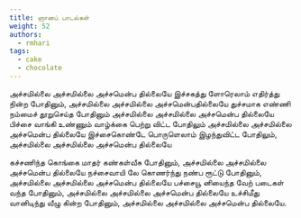 ```yaml
---
title: ஞானப் பாடல்கள்
weight: 52
authors:
  - rmhari
tags:
  - cake
  - chocolate
---
```



அச்சமில்லை அச்சமில்லை அச்சமென்ப தில்லையே
இச்சகத்து ளோரெலாம் எதிர்த்து நின்ற போதினும்,
அச்சமில்லை அச்சமில்லை அச்சமென்பதில்லையே
துச்சமாக எண்ணி நம்மைச் தூறுசெய்த போதினும்
அச்சமில்லை அச்சமில்லை அச்சமென்ப தில்லையே
பிச்சை வாங்கி உண்ணும் வாழ்க்கை பெற்று விட்ட போதிலும்
அச்சமில்லை அச்சமில்லை அச்சமென்ப தில்லையே
இச்சைகொண்டே பொருளெலாம் இழந்துவிட்ட போதிலும்,
அச்சமில்லை அச்சமில்லை அச்சமென்ப தில்லையே	

கச்சணிந்த கொங்கை மாதர் கண்கள்வீசு போதினும்,
அச்சமில்லை அச்சமில்லை அச்சமென்ப தில்லையே
நச்சைவாயி லே கொணர்ந்து நண்ப ரூட்டு போதினும்,
அச்சமில்லை அச்சமில்லை அச்சமென்ப தில்லையே
பச்சையூ னியைந்த வேற் படைகள் வந்த போதினும்,
அச்சமில்லை அச்சமில்லை அச்சமென்ப தில்லையே
உச்சிமீது வானிடிந்து வீழு கின்ற போதினும்,
அச்சமில்லை அச்சமில்லை அச்சமென்ப தில்லையே.